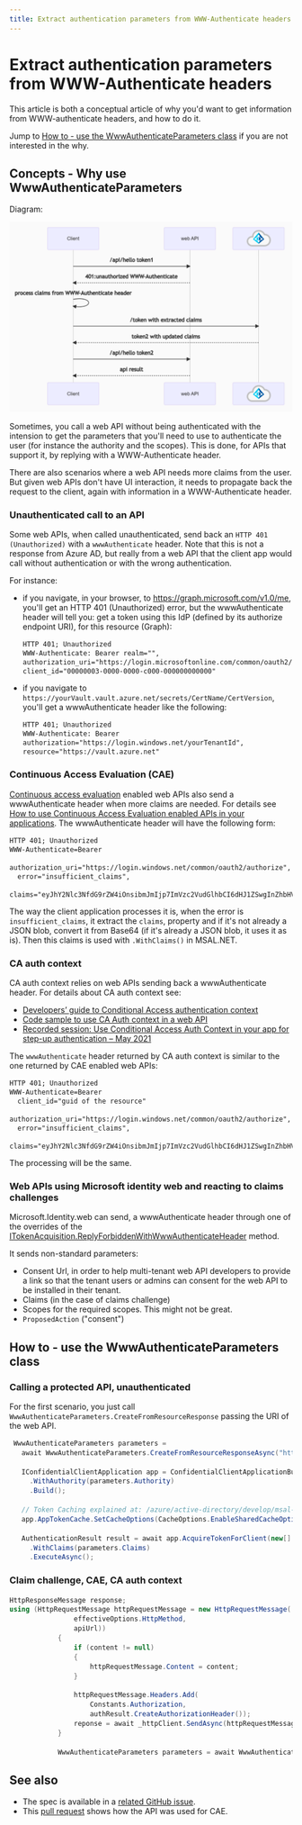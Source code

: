 ```yaml
---
title: Extract authentication parameters from WWW-Authenticate headers
---
```


# Extract authentication parameters from WWW-Authenticate headers

This article is both a conceptual article of why you'd want to get information from WWW-authenticate headers, and how to do it.

Jump to [How to - use the WwwAuthenticateParameters class](https://github.com/AzureAD/microsoft-authentication-library-for-dotnet/wiki/WWW-Authenticate-parameters#how-to---use-the-wwwauthenticateparameters-class) if you are not interested in the why.

## Concepts - Why use WwwAuthenticateParameters

Diagram:

![Flow between web API and a client](../media/auth-parameters-diagram.png)

Sometimes, you call a web API without being authenticated with the intension to get the parameters that you'll need to use to authenticate the user (for instance the authority and the scopes). This is done, for APIs that support it, by replying with a WWW-Authenticate header.

There are also scenarios where a web API needs more claims from the user. But given web APIs don't have UI interaction, it needs to propagate back the request to the client, again with information in a WWW-Authenticate header.

### Unauthenticated call to an API

Some web APIs, when called unauthenticated, send back an `HTTP 401 (Unauthorized)` with a `wwwAuthenticate` header. Note that this is not a response from Azure AD, but really from a web API that the client app would call without authentication or with the wrong authentication.

For instance:

- if you navigate, in your browser, to https://graph.microsoft.com/v1.0/me, you'll get an HTTP 401 (Unauthorized) error, but the wwwAuthenticate header will tell you: get a token using this IdP (defined by its authorize endpoint URI), for this resource (Graph):

  ```text
  HTTP 401; Unauthorized
  WWW-Authenticate: Bearer realm="", authorization_uri="https://login.microsoftonline.com/common/oauth2/authorize", client_id="00000003-0000-0000-c000-000000000000"
  ```

- if you navigate to `https://yourVault.vault.azure.net/secrets/CertName/CertVersion`, you'll get a wwwAuthenticate header like the following:

  ```text
  HTTP 401; Unauthorized
  WWW-Authenticate: Bearer authorization="https://login.windows.net/yourTenantId", resource="https://vault.azure.net"
  ```

### Continuous Access Evaluation (CAE)

[Continuous access evaluation](/azure/active-directory/conditional-access/concept-continuous-access-evaluation) enabled web APIs also send a wwwAuthenticate header when more claims are needed. For details see [How to use Continuous Access Evaluation enabled APIs in your applications](/azure/active-directory/develop/app-resilience-continuous-access-evaluation). The wwwAuthenticate header will have the following form:

```text
HTTP 401; Unauthorized
WWW-Authenticate=Bearer
  authorization_uri="https://login.windows.net/common/oauth2/authorize",
  error="insufficient_claims",
  claims="eyJhY2Nlc3NfdG9rZW4iOnsibmJmIjp7ImVzc2VudGlhbCI6dHJ1ZSwgInZhbHVlIjoiMTYwNDEwNjY1MSJ9fX0="
```

The way the client application processes it is, when the error is `insufficient_claims`, it extract the `claims`, property and if it's not already a JSON blob, convert it from Base64 (if it's already a JSON blob, it uses it as is). Then this claims is used with `.WithClaims()` in MSAL.NET.

### CA auth context

CA auth context relies on web APIs sending back a wwwAuthenticate header. For details about CA auth context see:

- [Developers’ guide to Conditional Access authentication context](/azure/active-directory/develop/developer-guide-conditional-access-authentication-context)
- [Code sample to use CA Auth context in a web API](https://github.com/Azure-Samples/ms-identity-ca-auth-context/blob/main/README.md)
- [Recorded session: Use Conditional Access Auth Context in your app for step-up authentication – May 2021](https://www.youtube.com/watch?v=_iO7CfoktTY)

The `wwwAuthenticate` header returned by CA auth context is similar to the one returned by CAE enabled web APIs:

```text
HTTP 401; Unauthorized
WWW-Authenticate=Bearer
  client_id="guid of the resource"
  authorization_uri="https://login.windows.net/common/oauth2/authorize",
  error="insufficient_claims",
  claims="eyJhY2Nlc3NfdG9rZW4iOnsibmJmIjp7ImVzc2VudGlhbCI6dHJ1ZSwgInZhbHVlIjoiMTYwNDEwNjY1MSJ9fX0="
```

The processing will be the same.

### Web APIs using Microsoft identity web and reacting to claims challenges

Microsoft.Identity.web can send, a wwwAuthenticate header through one of the overrides of the [ITokenAcquisition.ReplyForbiddenWithWwwAuthenticateHeader](/dotnet/api/microsoft.identity.web.itokenacquisition.replyforbiddenwithwwwauthenticateheader?view=azure-dotnet-preview) method.

It sends non-standard parameters:

- Consent Url, in order to help multi-tenant web API developers to provide a link so that the tenant users or admins can consent for the web API to be installed in their tenant.
- Claims (in the case of claims challenge)
- Scopes for the required scopes. This might not be great.
- `ProposedAction` ("consent")

## How to - use the WwwAuthenticateParameters class

### Calling a protected API, unauthenticated

For the first scenario, you just call `WwwAuthenticateParameters.CreateFromResourceResponse` passing the URI of the web API.

```csharp
 WwwAuthenticateParameters parameters = 
   await WwwAuthenticateParameters.CreateFromResourceResponseAsync("https://yourVault.vault.azure.net/secrets/secret/version");

   IConfidentialClientApplication app = ConfidentialClientApplicationBuilder.Create(clientId)
     .WithAuthority(parameters.Authority)     
     .Build();

   // Token Caching explained at: /azure/active-directory/develop/msal-net-token-cache-serialization
   app.AppTokenCache.SetCacheOptions(CacheOptions.EnableSharedCacheOptions);

   AuthenticationResult result = await app.AcquireTokenForClient(new[] {"you_should_know_the_scope_in_advance")
     .WithClaims(parameters.Claims)
     .ExecuteAsync();
```

### Claim challenge, CAE, CA auth context

```csharp
HttpResponseMessage response;
using (HttpRequestMessage httpRequestMessage = new HttpRequestMessage(
                effectiveOptions.HttpMethod,
                apiUrl))
            {
                if (content != null)
                {
                    httpRequestMessage.Content = content;
                }

                httpRequestMessage.Headers.Add(
                    Constants.Authorization,
                    authResult.CreateAuthorizationHeader());
                reponse = await _httpClient.SendAsync(httpRequestMessage).ConfigureAwait(false);
            }

            WwwAuthenticateParameters parameters = await WwwAuthenticateParameters.CreateFromResourceResponse(response );
```

## See also

- The spec is available in a [related GitHub issue](https://github.com/AzureAD/microsoft-authentication-library-for-dotnet/issues/2679).
- This [pull request](https://github.com/Azure-Samples/active-directory-aspnetcore-webapp-openidconnect-v2/pull/512) shows how the API was used for CAE.
